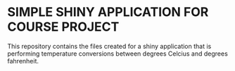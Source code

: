 # SIMPLE SHINY APPLICATION FOR COURSE PROJECT

This repository contains the files created for a shiny application that is performing temperature conversions between degrees Celcius and degrees fahrenheit.